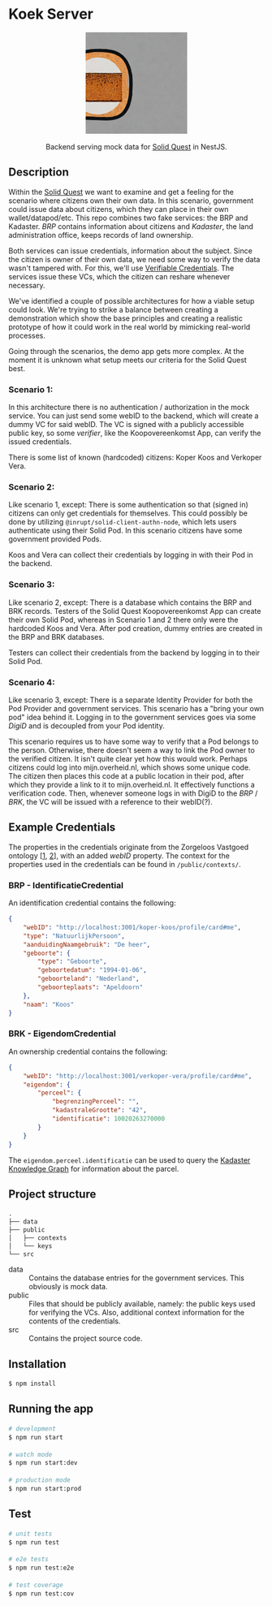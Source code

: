 # Koek Server

<p align="center">
  <img src="koek_server.jpg" width="200" alt="Koek Server Logo" />
</p>
<p align="center">
    Backend serving mock data for <a href="https://github.com/kadaster-labs/solid-quest">Solid Quest</a> in NestJS.
</p>



## Description
Within the [Solid Quest]() we want to examine and get a feeling for the scenario where citizens own their own data. In this scenario, government could issue data about citizens, which they can place in their own wallet/datapod/etc. This repo combines two fake services: the BRP and Kadaster. _BRP_ contains information about citizens and _Kadaster_, the land administration office, keeps records of land ownership.

Both services can issue credentials, information about the subject. Since the citizen is owner of their own data, we need some way to verify the data wasn't tampered with. For this, we'll use [Verifiable Credentials](https://www.w3.org/TR/vc-data-model/). The services issue these VCs, which the citizen can reshare whenever necessary.

We've identified a couple of possible architectures for how a viable setup could look. We're trying to strike a balance between creating a demonstration which show the base principles and creating a realistic prototype of how it could work in the real world by mimicking real-world processes.

Going through the scenarios, the demo app gets more complex. At the moment it is unknown what setup meets our criteria for the Solid Quest best.

### Scenario 1:
In this architecture there is no authentication / authorization in the mock service. You can just send some webID to the backend, which will create a dummy VC for said webID. The VC is signed with a publicly accessible public key, so some _verifier_, like the Koopovereenkomst App, can verify the issued credentials.

There is some list of known (hardcoded) citizens: Koper Koos and Verkoper Vera.

### Scenario 2:
Like scenario 1, except: There is some authentication so that (signed in) citizens can only get credentials for themselves. This could possibly be done by utilizing `@inrupt/solid-client-authn-node`, which lets users authenticate using their Solid Pod. In this scenario citizens have some government provided Pods.

Koos and Vera can collect their credentials by logging in with their Pod in the backend.

### Scenario 3:
Like scenario 2, except: There is a database which contains the BRP and BRK records. Testers of the Solid Quest Koopovereenkomst App can create their own Solid Pod, whereas in Scenario 1 and 2 there only were the hardcoded Koos and Vera. After pod creation, dummy entries are created in the BRP and BRK databases.

Testers can collect their credentials from the backend by logging in to their Solid Pod.

### Scenario 4:
Like scenario 3, except: There is a separate Identity Provider for both the Pod Provider and government services. This scenario has a "bring your own pod" idea behind it. Logging in to the government services goes via some _DigiD_ and is decoupled from your Pod identity.

This scenario requires us to have some way to verify that a Pod belongs to the person. Otherwise, there doesn't seem a way to link the Pod owner to the verified citizen. It isn't quite clear yet how this would work. Perhaps citizens could log into mijn.overheid.nl, which shows some unique code. The citizen then places this code at a public location in their pod, after which they provide a link to it to mijn.overheid.nl. It effectively functions a verification code. Then, whenever someone logs in with DigiD to the _BRP_ / _BRK_, the VC will be issued with a reference to their webID(?).


## Example Credentials
The properties in the credentials originate from the Zorgeloos Vastgoed ontology [[1](https://taxonomie.zorgeloosvastgoed.nl/zv/nl/), [2](https://github.com/bp4mc2/bp4mc2-zvg/blob/master/informatiemodel/rdf/ontologie.ttl)], with an added _webID_ property. The context for the properties used in the credentials can be found in `/public/contexts/`.

### BRP - IdentificatieCredential
An identification credential contains the following:
```json
{
    "webID": "http://localhost:3001/koper-koos/profile/card#me",
    "type": "NatuurlijkPersoon",
    "aanduidingNaamgebruik": "De heer",
    "geboorte": {
        "type": "Geboorte",
        "geboortedatum": "1994-01-06",
        "geboorteland": "Nederland",
        "geboorteplaats": "Apeldoorn"
    },
    "naam": "Koos"
}
```

### BRK - EigendomCredential
An ownership credential contains the following:
```json
{
    "webID": "http://localhost:3001/verkoper-vera/profile/card#me",
    "eigendom": {
        "perceel": {
            "begrenzingPerceel": "",
            "kadastraleGrootte": "42",
            "identificatie": 10020263270000
        }
    }
}
```

The `eigendom.perceel.identificatie` can be used to query the [Kadaster Knowledge Graph](https://data.labs.kadaster.nl/dst/kkg/) for information about the parcel.

## Project structure
```
.
├── data
├── public
│   ├── contexts
│   └── keys
└── src
```

<dl>
  <dt>data</dt>
  <dd>Contains the database entries for the government services. This obviously is mock data.</dd>
  <dt>public</dt>
  <dd>Files that should be publicly available, namely: the public keys used for verifying the VCs. Also, additional context information for the contents of the credentials.</dd>
  <dt>src</dt>
  <dd>Contains the project source code.</dd>
</dl>

## Installation

```bash
$ npm install
```

## Running the app

```bash
# development
$ npm run start

# watch mode
$ npm run start:dev

# production mode
$ npm run start:prod
```

## Test

```bash
# unit tests
$ npm run test

# e2e tests
$ npm run test:e2e

# test coverage
$ npm run test:cov
```
